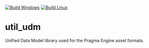 [![Build Windows](https://github.com/Silverlan/util_udm/actions/workflows/pragma-windows-ci.yml/badge.svg)](https://github.com/Silverlan/util_udm/actions/workflows/pragma-windows-ci.yml) [![Build Linux](https://github.com/Silverlan/util_udm/actions/workflows/pragma-linux-ci.yml/badge.svg)](https://github.com/Silverlan/util_udm/actions/workflows/pragma-linux-ci.yml)

# util_udm
Unified Data Model library used for the Pragma Engine asset formats.
